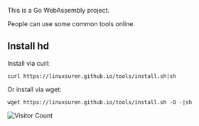 This is a Go WebAssembly project.

People can use some common tools online.

## Install hd

Install via curl:
```shell
curl https://linuxsuren.github.io/tools/install.sh|sh
```

Or install via wget:
```shell
wget https://linuxsuren.github.io/tools/install.sh -O -|sh
```

![Visitor Count](https://profile-counter.glitch.me/{linuxsuren-tools}/count.svg)
